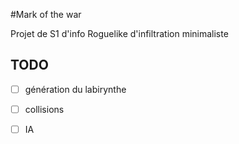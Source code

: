 #Mark of the war

Projet de S1 d'info
Roguelike d'infiltration minimaliste

TODO
----

- [ ] génération du labirynthe
- [ ] collisions
- [ ] IA

